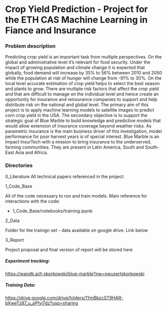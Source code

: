 # Crop Yield Prediction - Project for the ETH CAS Machine Learning in Fiance and Insurance

### Problem description

Predicting crop yield is an important task from multiple perspectives. On the global and administrative level it’s relevant for food security. Under the impact of growing population and climate change it is expected that globally, food demand will increase by 35% to 56%  between 2010 and 2050 while the population at risk of hunger will change from -91% to 30%. On the local level accurate estimation of crop yield helps to select the best season and plants to grow. 
There are multiple risk factors that affect the crop yield and that are difficult to manage on the individual level and hence create an opportunity for insurance and reinsurance companies to support and help distribute risk on the national and global level.
The primary aim of this project is to apply machine learning models to satellite images to predict corn crop yield in the USA. The secondary objective is to support the strategic goal of Blue Marble to build knowledge and predictive models that would allow extension of insurance coverage beyond weather risks. As parametric insurance is the main business driver of this investigation, model performance for poor harvest years is of special interest.
Blue Marble is an Impact InsurTech with a mission to bring insurance to the underserved, farming communities. They are present in Latin America, South and South-East Asia and Africa.

### Directories
0_Literature
All technical papers referenced in the project.

1_Code_Base

All of the code necessary to run and train models. Main reference for interactions with the code:
* 1_Code_Base/notebooks/training.ipynb

2_Data

Folder for the trainign set - data available on google drive. Link below

3_Report

Project proposal and final version of report will be stored here

##### Experiment tracking:
https://wandb.ai/t-skorkowski/blue-marble?nw=nwusertskorkowski

##### Training Data:
https://drive.google.com/drive/folders/1YmBkzcST9HAR-bXweTz87_u_aPfyi7dz?usp=sharing


